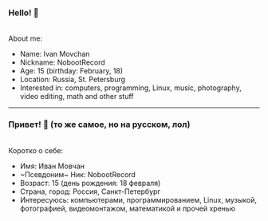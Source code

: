 ### Hello! :wave:
\
About me:

* Name: Ivan Movchan
* Nickname: NobootRecord
* Age: 15 (birthday: February, 18)
* Location: Russia, St. Petersburg
* Interested in: computers, programming, Linux, music, photography, video editing, math and other stuff

------------

### Привет! :wave: (то же самое, но на русском, лол)
\
Коротко о себе:

* Имя: Иван Мовчан
* ~Псевдоним~ Ник: NobootRecord
* Возраст: 15 (день рождения: 18 февраля)
* Страна, город: Россия, Санкт-Петербург
* Интересуюсь: компьютерами, программированием, Linux, музыкой, фотографией, видеомонтажом, математикой и прочей хренью

